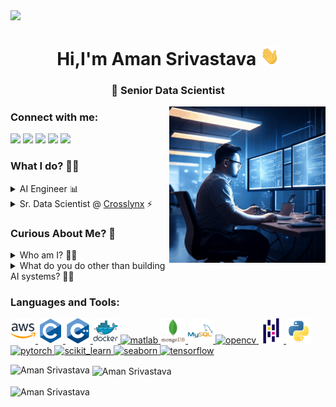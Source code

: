 <img src="https://github.com/ashutosh1919/ashutosh1919/blob/master/linkedin_banner.png" />
<h1 align="center">Hi,I'm  Aman Srivastava  <img src="https://raw.githubusercontent.com/ABSphreak/ABSphreak/master/gifs/Hi.gif" width="30px" height="30px"> </h1>
<h3 align="center" >
  <strong>🎯 Senior Data Scientist</strong>
</h3>
<img align="right" alt="Coding" width="250" src="https://github.com/Azacus1/Azacus1/blob/main/DS.gif">

<!-- Social Handles -->
<h3 align="left">Connect with me:</h3>  
<a href="https://www.linkedin.com/in/aman-srivastava-5b1068153"><img src="https://github.com/ashutosh1919/ashutosh1919/blob/master/logos/linkedin.png" width="40" /></a>
<a href="https://github.com/Azacus1"><img src="https://github.com/ashutosh1919/ashutosh1919/blob/master/logos/github-logo.png" width="40" /></a>
<a href="mailto:<!-- Replace with your mail id -->"><img src="https://github.com/ashutosh1919/ashutosh1919/blob/master/logos/google-plus.png" width="40" /></a>
<a href="https://twitter.com/<!-- Replace with your twitter id -->"><img src="https://github.com/ashutosh1919/ashutosh1919/blob/master/logos/twitter.png" width="40" /></a>
<a href="https://www.instagram.com/cosmic_chiller"><img src="https://github.com/ashutosh1919/ashutosh1919/blob/master/logos/instagram.png" width="40" /></a>

<h3>What I do? 👨‍💻</h3>
<details>
<summary>AI Engineer 📊</summary>
<ul>
  <li><a href="https://github.com/Azacus1/AI_Agent-for-Metering">AI AGENT FOR METERING</a></li>
  <!-- More Projects to be Added here -->
  <li>Many more on and out of Github...</li>
</ul>
</details>
<details>
  <summary>Sr. Data Scientist @ <a href="https://crosslynxus.com/">Crosslynx</a> ⚡</summary>
  <ul>
    <li>Developing AI solutions for High Impedance Fault Detection in electricity systems and deploying AI agents to enhance detection efficiency.</li>
    <li>Designing sophisticated AI algorithms for Electricity Theft Detection, leveraging advanced Time Series Analysis and Anomaly Detection techniques.</li>
  </ul>
</details>

<h3>Curious About Me? 🤔</h3>
<details>
  <summary>Who am I? 👨‍💻</summary>
  <pre>
  I am a passionate professional dedicated to building end-to-end solutions that deliver impactful, scalable, and sustainable 
  social and technical systems.<br>
  My name reflects my core qualities:
  A: Adaptive and always eager to learn
  M: Motivated to solve real-world problems
  A: Analytical thinker with a creative approach
  N: Nurturing meaningful collaborations and growth
  </pre>
</details>

<details>
<summary>What do you do other than building AI systems? 💁‍♂️</summary>
<ul>    
<li>I am highly skilled in music, particularly in singing, and often spend my time exploring and perfecting my vocal techniques.</li>
<li>I also teach singing to help others discover and develop their musical abilities.</li>  
</ul>
</details>


<h3 align="left">Languages and Tools:</h3>
<p align="left">
<a href="https://aws.amazon.com" target="_blank" rel="noreferrer"> 
<img src="https://raw.githubusercontent.com/devicons/devicon/master/icons/amazonwebservices/amazonwebservices-original-wordmark.svg" alt="aws" width="40" height="40"/> </a> 
<a href="https://www.cprogramming.com/" target="_blank" rel="noreferrer"> <img src="https://raw.githubusercontent.com/devicons/devicon/master/icons/c/c-original.svg" alt="c" width="40" height="40"/> </a> <a href="https://www.w3schools.com/cpp/" target="_blank" rel="noreferrer"> 
<img src="https://raw.githubusercontent.com/devicons/devicon/master/icons/cplusplus/cplusplus-original.svg" alt="cplusplus" width="40" height="40"/> </a>
<a href="https://www.docker.com/" target="_blank" rel="noreferrer"> <img src="https://raw.githubusercontent.com/devicons/devicon/master/icons/docker/docker-original-wordmark.svg" alt="docker" width="40" height="40"/> </a>
<a href="https://www.mathworks.com/" target="_blank" rel="noreferrer"> <img src="https://upload.wikimedia.org/wikipedia/commons/2/21/Matlab_Logo.png" alt="matlab" width="40" height="40"/> </a> <a href="https://www.mongodb.com/" target="_blank" rel="noreferrer"> <img src="https://raw.githubusercontent.com/devicons/devicon/master/icons/mongodb/mongodb-original-wordmark.svg" alt="mongodb" width="40" height="40"/> </a> <a href="https://www.mysql.com/" target="_blank" rel="noreferrer"> <img src="https://raw.githubusercontent.com/devicons/devicon/master/icons/mysql/mysql-original-wordmark.svg" alt="mysql" width="40" height="40"/> </a> <a href="https://opencv.org/" target="_blank" rel="noreferrer"> <img src="https://www.vectorlogo.zone/logos/opencv/opencv-icon.svg" alt="opencv" width="40" height="40"/> </a> <a href="https://pandas.pydata.org/" target="_blank" rel="noreferrer"> <img src="https://raw.githubusercontent.com/devicons/devicon/2ae2a900d2f041da66e950e4d48052658d850630/icons/pandas/pandas-original.svg" alt="pandas" width="40" height="40"/> </a> <a href="https://www.python.org" target="_blank" rel="noreferrer"> <img src="https://raw.githubusercontent.com/devicons/devicon/master/icons/python/python-original.svg" alt="python" width="40" height="40"/> </a> <a href="https://pytorch.org/" target="_blank" rel="noreferrer"> <img src="https://www.vectorlogo.zone/logos/pytorch/pytorch-icon.svg" alt="pytorch" width="40" height="40"/> </a> 
<a href="https://scikit-learn.org/" target="_blank" rel="noreferrer"> <img src="https://upload.wikimedia.org/wikipedia/commons/0/05/Scikit_learn_logo_small.svg" alt="scikit_learn" width="40" height="40"/> </a> <a href="https://seaborn.pydata.org/" target="_blank" rel="noreferrer"> <img src="https://seaborn.pydata.org/_images/logo-mark-lightbg.svg" alt="seaborn" width="40" height="40"/> </a> <a href="https://www.tensorflow.org" target="_blank" rel="noreferrer"> <img src="https://www.vectorlogo.zone/logos/tensorflow/tensorflow-icon.svg" alt="tensorflow" width="40" height="40"/> </a> </p>

<!-- Github Stats -->

<p><img align="left" src="https://github-readme-stats.vercel.app/api/top-langs?username=Azacus1&show_icons=true&locale=en&layout=compact" alt="Aman Srivastava" /></p><p>&nbsp;<img align="center" src="https://github-readme-stats.vercel.app/api?username=Azacus1&show_icons=true&locale=en" alt="Aman Srivastava" /></p>
<p><img align="center" src="https://github-readme-streak-stats.herokuapp.com/?user=Azacus1&" alt="Aman Srivastava" /></p>
